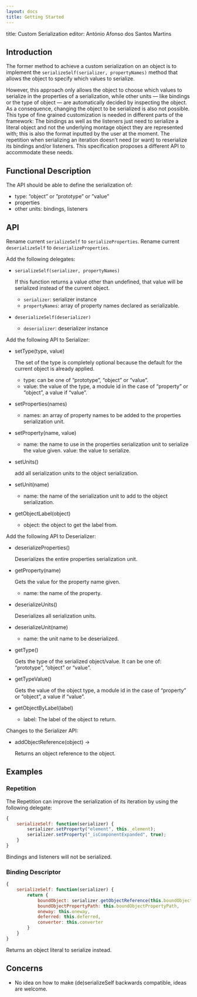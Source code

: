 ```yaml
---
layout: docs
title: Getting Started
---
```


title: Custom Serialization
editor: António Afonso dos Santos Martins

## Introduction

The former method to achieve a custom serialization on an object is to
implement the `serializeSelf(serializer, propertyNames)` method that allows the
object to specify which values to serialize.

However, this approach only allows the object to choose which values to
serialize in the properties of a serialization, while other units — like
bindings or the type of object — are automatically decided by inspecting the
object. As a consequence, changing the object to be serialized is also not
possible.
This type of fine grained customization is needed in different parts of the
framework:
The bindings as well as the listeners just need to serialize a literal object
and not the underlying montage object they are represented with; this is also
the format inputted by the user at the moment.
The repetition when serializing an iteration doesn’t need (or want) to
reserialize its bindings and/or listeners.
This specification proposes a different API to accommodate these needs.

## Functional Description

The API should be able to define the serialization of:

-   type: “object” or ”prototype” or ”value”
-   properties
-   other units: bindings, listeners

## API

Rename current `serializeSelf` to `serializeProperties`.
Rename current `deserializeSelf` to `deserializeProperties`.

Add the following delegates:

-   `serializeSelf(serializer, propertyNames)`

    If this function returns a value other than undefined, that value
    will be serialized instead of the current object.

    -   `serializer`: serializer instance
    -   `propertyNames`: array of property names declared as serializable.

-   `deserializeSelf(deserializer)`

    -   `deserializer`: deserializer instance

Add the following API to Serializer:

-   setType(type, value)

    The set of the type is completely optional because the default for
    the current object is already applied.

    -   type: can be one of “prototype”, “object” or “value”.
    -   value: the value of the type, a module id in the case of
        “property” or “object”, a value if “value”.

-   setProperties(names)

    -   names: an array of property names to be added to the properties serialization unit.

-   setProperty(name, value)

    -   name: the name to use in the properties serialization unit to
        serialize the value given.  value: the value to serialize.

-   setUnits()

    add all serialization units to the object serialization.

-   setUnit(name)

    -   name: the name of the serialization unit to add to the object
        serialization.

-   getObjectLabel(object)

    -   object: the object to get the label from.


Add the following API to Deserializer:


-   deserializeProperties()

    Deserializes the entire properties serialization unit.

-   getProperty(name)

    Gets the value for the property name given.

    -   name: the name of the property.

-   deserializeUnits()

    Deserializes all serialization units.

-   deserializeUnit(name)

    -   name: the unit name to be deserialized.

-   getType()

    Gets the type of the serialized object/value.  It can be one of:
    “prototype”, “object” or “value”.

-   getTypeValue()

    Gets the value of the object type, a module id in the case of “property” or “object”, a value if “value”.

-   getObjectByLabel(label)

    -   label: The label of the object to return.

Changes to the Serializer API:

-   addObjectReference(object) -> <objectReference>

    Returns an object reference to the object.

## Examples

### Repetition

The Repetition can improve the serialization of its iteration by using
the following delegate:

```javascript
{
    serializeSelf: function(serializer) {
        serializer.setProperty("element", this._element);
        serializer.setProperty("_isComponentExpanded", true);
    }
}
```

Bindings and listeners will not be serialized.

### Binding Descriptor

```javascript
{
    serializeSelf: function(serializer) {
        return {
            boundObject: serializer.getObjectReference(this.boundObject),
            boundObjectPropertyPath: this.boundObjectPropertyPath,
            oneway: this.oneway,
            deferred: this.deferred,
            converter: this.converter
        }
    }
}
```

Returns an object literal to serialize instead.

## Concerns

-   No idea on how to make (de)serializeSelf backwards compatible, ideas
    are welcome.
